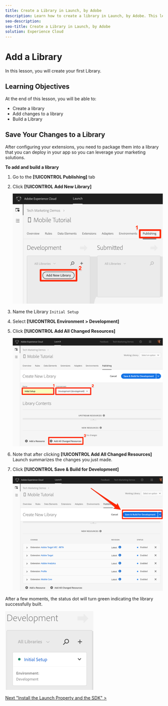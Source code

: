 ```yaml
---
title: Create a Library in Launch, by Adobe
description: Learn how to create a library in Launch, by Adobe. This lesson is part of the Implementing the Experience Cloud in Mobile iOS Swift Applications tutorial.
seo-description:
seo-title: Create a Library in Launch, by Adobe
solution: Experience Cloud
---
```


# Add a Library

In this lesson, you will create your first Library.

## Learning Objectives

At the end of this lesson, you will be able to:

* Create a library
* Add changes to a library
* Build a Library

## Save Your Changes to a Library

After configuring your extensions, you need to package them into a library that you can deploy in your app so you can leverage your marketing solutions.

**To add and build a library**

1. Go to the **[!UICONTROL Publishing]** tab

1. Click **[!UICONTROL Add New Library]**

   ![Add New Library](images/mobile-launch-addNewLibrary.png)

1. Name the Library `Initial Setup`

1. Select **[!UICONTROL Environment > Development]**

1. Click **[!UICONTROL Add All Changed Resources]**

   ![Add All Changed Resources](images/mobile-launch-addAllChangedResources.png)

1. Note that after clicking **[!UICONTROL Add All Changed Resources]** Launch summarizes the changes you just made.

1. Click **[!UICONTROL Save & Build for Development]**

   ![Save and Build for Development](images/mobile-launch-saveAndBuild.png)

After a few moments, the status dot will turn green indicating the library successfully built.

![Library Built](images/mobile-launch-libraryBuilt.png)

[Next "Install the Launch Property and the SDK" >](launch-install-the-mobile-sdk.md)
